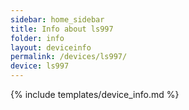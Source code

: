 ```yaml
---
sidebar: home_sidebar
title: Info about ls997
folder: info
layout: deviceinfo
permalink: /devices/ls997/
device: ls997
---
```

{% include templates/device_info.md %}
